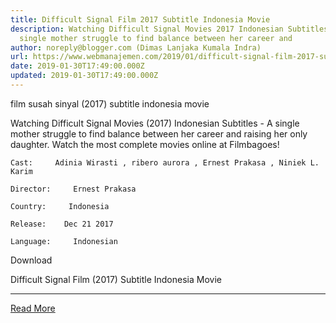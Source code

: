 ```yaml
---
title: Difficult Signal Film 2017 Subtitle Indonesia Movie
description: Watching Difficult Signal Movies 2017 Indonesian Subtitles - A
  single mother struggle to find balance between her career and
author: noreply@blogger.com (Dimas Lanjaka Kumala Indra)
url: https://www.webmanajemen.com/2019/01/difficult-signal-film-2017-subtitle.html
date: 2019-01-30T17:49:00.000Z
updated: 2019-01-30T17:49:00.000Z
---
```


film susah sinyal (2017) subtitle indonesia  movie
  
  
  
  Watching Difficult Signal Movies (2017) Indonesian Subtitles - A single mother struggle to find balance between her career and raising her only daughter.  Watch the most complete movies online at Filmbagoes! 
  
  
    Cast:     Adinia Wirasti , ribero aurora , Ernest Prakasa , Niniek L. Karim   
  
    Director:     Ernest Prakasa   
  
    Country:     Indonesia   
  
    Release:    Dec 21 2017   
  
    Language:     Indonesian   
  
  
  

   Download 

  


  
  
  Difficult Signal Film (2017) Subtitle Indonesia Movie<hr/> <a href="https://www.webmanajemen.com/2019/01/difficult-signal-film-2017-subtitle.html" rel="follow" class="button" id="read-more">Read More</a>